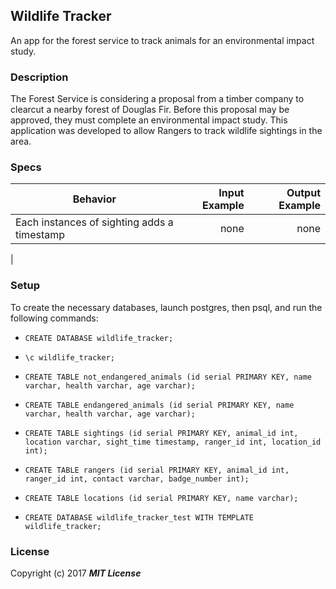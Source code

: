 ## Wildlife Tracker

An app for the forest service to track animals for an environmental impact study.

### Description

The Forest Service is considering a proposal from a timber company to clearcut a nearby forest of Douglas Fir. Before this proposal may be approved, they must complete an environmental impact study. This application was developed to allow Rangers to track wildlife sightings in the area.

### Specs


| Behavior                   | Input Example     | Output Example    |
| -------------------------- | -----------------:| -----------------:|
| Each instances of sighting adds a timestamp | none | none |
|

### Setup

To create the necessary databases, launch postgres, then psql, and run the following commands:

* `CREATE DATABASE wildlife_tracker;`
* `\c wildlife_tracker;`
* `CREATE TABLE not_endangered_animals (id serial PRIMARY KEY, name varchar, health varchar, age varchar);`
* `CREATE TABLE endangered_animals (id serial PRIMARY KEY, name varchar, health varchar, age varchar);`
* `CREATE TABLE sightings (id serial PRIMARY KEY, animal_id int, location varchar, sight_time timestamp, ranger_id int, location_id int);`
* `CREATE TABLE rangers (id serial PRIMARY KEY, animal_id int, ranger_id int, contact varchar, badge_number int);`
* `CREATE TABLE locations (id serial PRIMARY KEY, name varchar);`

* `CREATE DATABASE wildlife_tracker_test WITH TEMPLATE wildlife_tracker;`


### License

Copyright (c) 2017 **_MIT License_**
